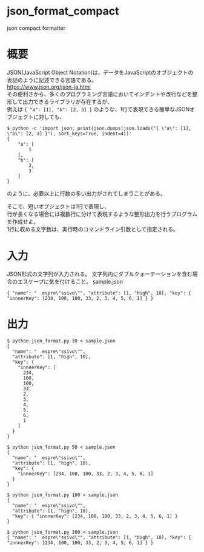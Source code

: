 # json_format_compact
json compact formatter

# 概要
JSON(JavaScript Object Notation)は、データをJavaScriptのオブジェクトの表記のように記述できる言語である。  
https://www.json.org/json-ja.html  
その便利さから、多くのプログラミング言語においてインデントや改行などを整形して出力できるライブラリが存在するが、  
例えば `{ "a": [1], "b": [2, 3] }` のような、1行で表現できる簡単なJSONオブジェクトに対しても、
```
$ python -c 'import json; print(json.dumps(json.loads("{ \"a\": [1], \"b\": [2, 3] }"), sort_keys=True, indent=4))'
{
    "a": [
        1
    ],
    "b": [
        2,
        3
    ]
}
```
のように、必要以上に行数の多い出力がされてしまうことがある。  

そこで、短いオブジェクトは1行で表現し、  
行が長くなる場合には複数行に分けて表現するような整形出力を行うプログラムを作成せよ。  
1行に収める文字数は、実行時のコマンドライン引数として指定される。
# 入力
JSON形式の文字列が入力される。
文字列内にダブルクォーテーションを含む場合のエスケープに気を付けること。
sample.json
```
{ "name": "  espre\"ssivo\"", "attribute": [1, "high", 10], "key": { "innnerKey": [234, 100, 100, 33, 2, 3, 4, 5, 6, 1] } }
```

# 出力
```
$ python json_format.py 30 < sample.json
{
  "name": "  espre\"ssivo\"",
  "attribute": [1, "high", 10],
  "key": {
    "innnerKey": [
      234,
      100,
      100,
      33,
      2,
      3,
      4,
      5,
      6,
      1
    ]
  }
}

$ python json_format.py 50 < sample.json
{
  "name": "  espre\"ssivo\"",
  "attribute": [1, "high", 10],
  "key": {
    "innnerKey": [234, 100, 100, 33, 2, 3, 4, 5, 6, 1]
  }
}

$ python json_format.py 100 < sample.json
{
  "name": "  espre\"ssivo\"",
  "attribute": [1, "high", 10],
  "key": { "innnerKey": [234, 100, 100, 33, 2, 3, 4, 5, 6, 1] }
}

$ python json_format.py 300 < sample.json
{ "name": "  espre\"ssivo\"", "attribute": [1, "high", 10], "key": { "innnerKey": [234, 100, 100, 33, 2, 3, 4, 5, 6, 1] } }
```
